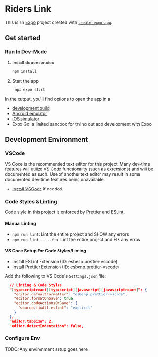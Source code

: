# Riders Link

This is an [Expo](https://expo.dev) project created with [`create-expo-app`](https://www.npmjs.com/package/create-expo-app).

## Get started

### Run In Dev-Mode

1. Install dependencies

   ```bash
   npm install
   ```

2. Start the app

   ```bash
    npx expo start
   ```

In the output, you'll find options to open the app in a

- [development build](https://docs.expo.dev/develop/development-builds/introduction/)
- [Android emulator](https://docs.expo.dev/workflow/android-studio-emulator/)
- [iOS simulator](https://docs.expo.dev/workflow/ios-simulator/)
- [Expo Go](https://expo.dev/go), a limited sandbox for trying out app development with Expo

## Development Environment

### VSCode

VS Code is the recommended text editor for this project.
Many dev-time features will utilize VS Code functionality (such as extensions) and will be documented as such. 
Use of another text editor may result in some documented dev-time features being unavailable.

-  [Install VSCode](https://code.visualstudio.com) if needed.

### Code Styles & Linting

Code style in this project is enforced by [Prettier](./.prettierrc) and [ESLint](./.eslintrc.js).

#### Manual Linting

- `npm run lint`: Lint the entire project and SHOW any errors
- `npm run lint -- --fix`: Lint the entire project and FIX any erros

#### VS Code Setup For Code Styles/Linting

- Install ESLint Extension (ID: esbenp.prettier-vscode)
- Install Prettier Extension (ID: esbenp.prettier-vscode)

Add the following to VS Code's `Settings.json` file:
```json
  // Linting & Code Styles
  "[typescriptreact][typescript][javascript][javascriptreact]": {
    "editor.defaultFormatter": "esbenp.prettier-vscode",
    "editor.formatOnSave": true,
    "editor.codeActionsOnSave": {
      "source.fixAll.eslint": "explicit"
    }
  },
  "editor.tabSize": 2,
  "editor.detectIndentation": false,
```

### Configure Env

TODO: Any environment setup goes here